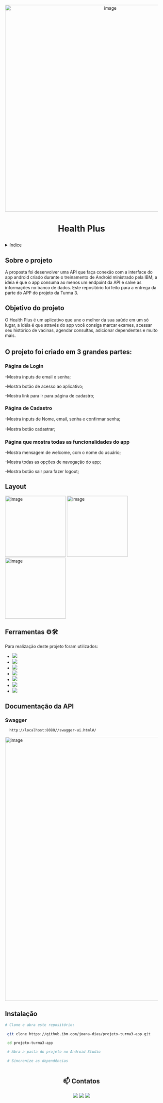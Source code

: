
<p align="center"> <img width="678" alt="image" src="https://media.github.ibm.com/user/411747/files/81b09880-5f75-11ed-9026-39b40046ea02"></p>


# <p align="center"> Health Plus </p>



<!-- TABLE OF CONTENTS -->
<details>
  <summary>índice</summary>
  <ol>
    <li>
      <a href="#sobre-o-projeto">Sobre o Projeto</a>
    </li>
    <li>
      <a href="#objetivo">Objetivo do Projeto</a>
    </li>
    <li>
      <a href="#partes">Partes do Projeto</a>
    </li>
    <li>
      <a href="#layout">Layout</a>
    </li>
     <li>
      <a href="#ferramentas">Ferramentas</a>
    </li>
    <li>
      <a href="#swagger">Documentação da API</a>
    </li>
    <li>
      <a href="#instalacao">Instalação</a>
    </li>
    <li>
      <a href="#contato">Contatos</a>
    </li>
  </ol>
</details>


## <div id="sobre-o-projeto"> Sobre o projeto

A proposta foi desenvolver uma API que faça conexão com a interface do app android criado durante o treinamento de Android ministrado pela IBM, a ideia é que o app consuma ao menos um endpoint da API e salve as informações no banco de dados. Este repositório foi feito para a entrega da parte do APP do projeto da Turma 3.
</div>

## <div id="objetivo"> Objetivo do projeto

O Health Plus é um aplicativo que une o melhor da sua saúde em um só lugar, a idéia é que através do app você consiga marcar exames, acessar seu histórico de vacinas, agendar consultas, adicionar dependentes e muito mais.</div>

## <div id="partes"> O projeto foi criado em 3 grandes partes:ㅤ
  
### Página de Login

-Mostra inputs de email e senha;

-Mostra botão de acesso ao aplicativo;

-Mostra link para ir para página de cadastro;

### Página de Cadastro

-Mostra inputs de Nome, email, senha e confirmar senha;

-Mostra botão cadastrar;
ㅤ
### Página que mostra todas as funcionalidades do app

-Mostra mensagem de welcome, com o nome do usuário;

-Mostra todas as opções de navegação do app;

-Mostra botão sair para fazer logout;
</div>


## <div id="layout"> Layout

<img width="200" alt="image" src="https://media.github.ibm.com/user/411747/files/9a5d2f00-5bc0-11ed-9164-fbf5ce258025"> <img width="200" alt="image" src="https://media.github.ibm.com/user/411747/files/aba63b80-5bc0-11ed-8950-1f2bcd25bee4"> <img width="200" alt="image" src="https://media.github.ibm.com/user/411747/files/b5c83a00-5bc0-11ed-9947-37f8b05fbe81">
<div>
  
 
 
## <div id="ferramentas"> Ferramentas ⚙️🛠
  
  Para  realização deste projeto foram utilizados:

* <img src="https://img.shields.io/badge/-Java-%230077B5?style=for-the-badge&logo=java&logoColor=white" target="_blank">
* <img src="https://img.shields.io/badge/-Android-%3DDC84?style=for-the-badge&logo=android&logoColor=white" target="_blank">
* <img src="https://img.shields.io/badge/-Mysql-4479A1?style=for-the-badge&logo=mysql&logoColor=white" target="_blank">
* <img src="https://img.shields.io/badge/-Spring-6DB33F?style=for-the-badge&logo=spring&logoColor=white" target="_blank">
* <img src="https://img.shields.io/badge/-Gradle-02303A?style=for-the-badge&logo=gradle&logoColor=white" target="_blank">
* <img src="https://img.shields.io/badge/-Swagger-85EA2D?style=for-the-badge&logo=swagger&logoColor=white" target="_blank">
* <img src="https://img.shields.io/badge/-Postman-FF6C37?style=for-the-badge&logo=postman&logoColor=white" target="_blank">
</div>

## <div id="swagger"> Documentação da API
  
### Swagger

```sh
  http://localhost:8080//swagger-ui.html#/
  ```
<img width="866" alt="image" src="https://media.github.ibm.com/user/411747/files/39405600-5bd6-11ed-99ce-65ff7d85212a">
</div>

## <div id="instalacao"> Instalação
  
 ```sh
 # Clone e abra este repositório:
  
  git clone https://github.ibm.com/joana-dias/projeto-turma3-app.git
 
  cd projeto-turma3-app
  
  # Abra a pasta do projeto no Android Studio
  
  # Sincronize as dependências
  
  ```
  
  </div>
  
## <div id="contato" align="center">📫 Contatos


<p align="center">
<a href="https://www.linkedin.com/in/joana-dias-b3a742168/" target="_blank"><img src="https://img.shields.io/badge/-LinkedIn-%230077B5?style=for-the-badge&logo=linkedin&logoColor=white" target="_blank"></a>
<a href = "https://api.whatsapp.com/send/?phone=5521973593295&text&app_absent=0"><img src="https://img.shields.io/badge/WhatsApp-25D366?style=for-the-badge&logo=whatsapp&logoColor=white"></a>
<a href = "mailto:dias.jo1992@gmail.com"><img src="https://img.shields.io/badge/-Gmail-%23333?style=for-the-badge&logo=gmail&logoColor=white" target="_blank"></a></p>
</div>

